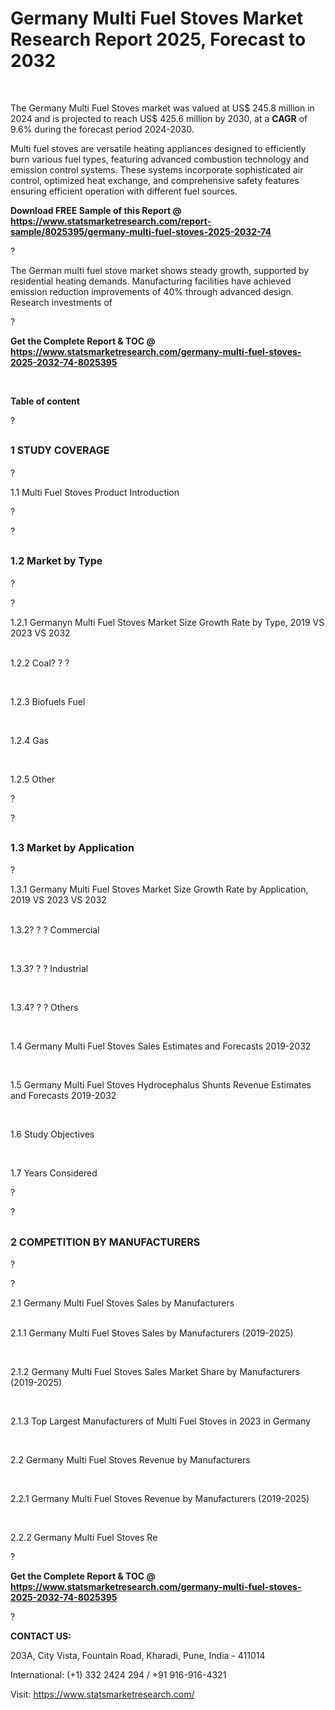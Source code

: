 <h1>Germany Multi Fuel Stoves Market Research Report 2025, Forecast to 2032</h1><br/><p>The Germany Multi Fuel Stoves market was valued at US$ 245.8 million in 2024 and is projected to reach US$ 425.6 million by 2030, at a <strong>CAGR</strong> of 9.6% during the forecast period 2024-2030.</p>
 
 
 
 <p>Multi fuel stoves are versatile heating appliances designed to efficiently burn various fuel types, featuring advanced combustion technology and emission control systems. These systems incorporate sophisticated air control, optimized heat exchange, and comprehensive safety features ensuring efficient operation with different fuel sources.</p>
 
 
 
 <div><b>Download FREE Sample of this Report @ <a href="https://www.statsmarketresearch.com/download-free-sample/8025395/germany-multi-fuel-stoves-2025-2032-74">https://www.statsmarketresearch.com/report-sample/8025395/germany-multi-fuel-stoves-2025-2032-74</a></b></div>
 
 
 
 <p>? </p>
 
 
 
 <p>The German multi fuel stove market shows steady growth, supported by residential heating demands. Manufacturing facilities have achieved emission reduction improvements of 40% through advanced design. Research investments of</p>
 
 
 
 <p>? </p>
 
 
 
 <div><b>Get the Complete Report & TOC @ <a href="https://www.statsmarketresearch.com/germany-multi-fuel-stoves-2025-2032-74-8025395">https://www.statsmarketresearch.com/germany-multi-fuel-stoves-2025-2032-74-8025395</a></b></div>
 
 
 
 <p><br />
 
 <b>Table of content</b></p>
 
 
 
 <p>? </p>
 
 
 
 <h2><span style="font-size:16px"><strong>1 STUDY COVERAGE</strong></span></h2>
 
 
 
 <p>? </p>
 
 
 
 <p>1.1 Multi Fuel Stoves Product Introduction</p>
 
 
 
 <p>? </p>
 
 
 
 <p>? </p>
 
 
 
 <h2><span style="font-size:16px"><strong>1.2 Market by Type</strong></span></h2>
 
 
 
 <p>? </p>
 
 
 
 <p>? </p>
 
 
 
 <p>1.2.1 Germanyn Multi Fuel Stoves Market Size Growth Rate by Type, 2019 VS 2023 VS 2032<br />
 
 <br />
 
 1.2.2 Coal? ? ? <br />
 
 <br />
 
 1.2.3 Biofuels Fuel<br />
 
 <br />
 
 1.2.4 Gas<br />
 
 <br />
 
 1.2.5 Other<br />
 
 ? </p>
 
 
 
 <p>? </p>
 
 
 
 <h2><span style="font-size:16px"><strong>1.3 Market by Application</strong></span></h2>
 
 
 
 <p>? </p>
 
 
 
 <p>1.3.1 Germany Multi Fuel Stoves Market Size Growth Rate by Application, 2019 VS 2023 VS 2032<br />
 
 <br />
 
 1.3.2? ? ? Commercial<br />
 
 <br />
 
 1.3.3? ? ? Industrial<br />
 
 <br />
 
 1.3.4? ? ? Others<br />
 
 <br />
 
 1.4 Germany Multi Fuel Stoves Sales Estimates and Forecasts 2019-2032<br />
 
 <br />
 
 1.5 Germany Multi Fuel Stoves Hydrocephalus Shunts Revenue Estimates and Forecasts 2019-2032<br />
 
 <br />
 
 1.6 Study Objectives<br />
 
 <br />
 
 1.7 Years Considered</p>
 
 
 
 <p>? </p>
 
 
 
 <p>? </p>
 
 
 
 <h2><span style="font-size:16px"><strong>2 COMPETITION BY MANUFACTURERS</strong></span></h2>
 
 
 
 <p>? </p>
 
 
 
 <p>? </p>
 
 
 
 <p>2.1 Germany Multi Fuel Stoves Sales by Manufacturers<br />
 
 <br />
 
 2.1.1 Germany Multi Fuel Stoves Sales by Manufacturers (2019-2025)<br />
 
 <br />
 
 2.1.2 Germany Multi Fuel Stoves Sales Market Share by Manufacturers (2019-2025)<br />
 
 <br />
 
 2.1.3 Top Largest Manufacturers of Multi Fuel Stoves in 2023 in Germany<br />
 
 <br />
 
 2.2 Germany Multi Fuel Stoves Revenue by Manufacturers<br />
 
 <br />
 
 2.2.1 Germany Multi Fuel Stoves Revenue by Manufacturers (2019-2025)<br />
 
 <br />
 
 2.2.2 Germany Multi Fuel Stoves Re</p>
 
 
 
 <p>? </p>
 
 
 
 <div><b>Get the Complete Report & TOC @ <a href="https://www.statsmarketresearch.com/germany-multi-fuel-stoves-2025-2032-74-8025395">https://www.statsmarketresearch.com/germany-multi-fuel-stoves-2025-2032-74-8025395</a></b></div>
 
 
 
 <p>? </p>
 
 
 
 <p><b>CONTACT US:</b><br />
 
 203A, City Vista, Fountain Road, Kharadi, Pune, India - 411014<br />
 
 International: (+1) 332 2424 294 / +91 916-916-4321<br />
 
 Visit: <a href="https://www.statsmarketresearch.com/">https://www.statsmarketresearch.com/</a></p>
